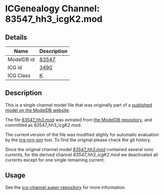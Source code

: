 # ICGenealogy Channel: 83547\_hh3\_icgK2.mod

## Details

Name | Description
---- | -----------
ModelDB id | [83547](http://senselab.med.yale.edu/ModelDB/ShowModel.cshtml?model=83547)
ICG id | [3490](http://icg.neurotheory.ox.ac.uk/channels/1/3490)
ICG Class | [K](http://icg.neurotheory.ox.ac.uk/channels/1)

## Description

This is a single channel model file that was originally part of a [published model on the ModelDB website](http://senselab.med.yale.edu/mModelDB/ShowModel.cshtml?model=83547).


The file [83547\_hh3.mod](83547_hh3_icgK2.mod) was extrated from [the ModelDB repository](http://senselab.med.yale.edu/ModelDB/ShowModel.cshtml?model=83547), and committed as 83547\_hh3\_icgK2.mod.

The current version of the file was modified slighly for automatic evaluation by the [icg-nrn-sim](https://github.com/icgenealogy/icg-nrn-sim) tool. To find the original please check the git history.

Since the original channel model *[83547\_hh3.mod](http://senselab.med.yale.edu/ModelDB/ShowModel.cshtml?model=83547)* contained several ionic currents, for the derived channel *83547\_hh3\_icgK2.mod* we deactivated all currents except for one single remaining current.


## Usage

See the [icg-channel super-repository](https://github.com/icgenealogy/icg-channels) for more information.